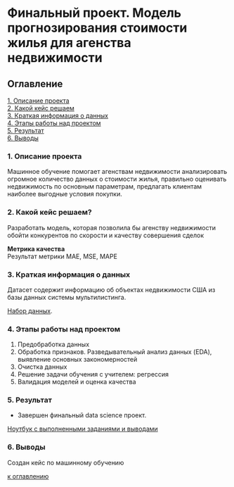 # Финальный проект. Модель прогнозирования стоимости жилья для агенства недвижимости

## Оглавление
[1. Описание проекта](https://github.com/yamovan/datascience/blob/main/final_project/README.md#Описание-проекта)  
[2. Какой кейс решаем](https://github.com/yamovan/datascience/blob/main/final_project/README.md#Какой-кейс-решаем)  
[3. Краткая информация о данных](https://github.com/yamovan/datascience/blob/main/final_project/README.md#Краткая-информация-о-данных)  
[4. Этапы работы над проектом](https://github.com/yamovan/datascience/blob/main/final_project/README.md#Этапы-работы-над-проектом)  
[5. Результат](https://github.com/yamovan/datascience/blob/main/final_project/README.md#Результат)  
[6. Выводы](https://github.com/yamovan/datascience/blob/main/final_project/README.md#Выводы)

### 1. Описание проекта
Машинное обучение помогает агенствам недвижимости анализировать огромное количество данных о стоимости жилья, правильно оценивать недвижимость по основным параметрам, предлагать клиентам наиболее выгодные условия покупки.

### 2. Какой кейс решаем?
Разработать модель, которая позволила бы агенству недвижимости обойти конкурентов по скорости и качеству совершения сделок

**Метрика качества**  
Результат метрики MAE, MSE, MAPE

### 3. Краткая информация о данных
Датасет содержит информацию об объектах недвижимости США из базы данных системы мультилистинга.  

[Набор данных](https://drive.google.com/file/d/11-ZNNIdcQ7TbT8Y0nsQ3Q0eiYQP__NIW/view).

### 4. Этапы работы над проектом
1. Предобработка данных
2. Обработка признаков. Разведывательный анализ данных (EDA), выявление основных закономерностей
3. Очистка данных
4. Решение задачи обучения с учителем: регрессия
5. Валидация моделей и оценка качества

### 5. Результат
* Завершен финальный data science проект.  
  
[Ноутбук с выполненными заданиями и выводами](https://github.com/yamovan/datascience/blob/main/final_project/Project-6._Customer%20segmentation.ipynb)  

### 6. Выводы
Создан кейс по машинному обучению


[к оглавлению](https://github.com/yamovan/datascience/blob/main/project_6/README.md#Оглавление)